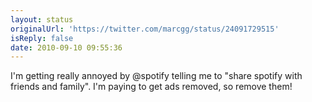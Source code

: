 ```yaml
---
layout: status
originalUrl: 'https://twitter.com/marcgg/status/24091729515'
isReply: false
date: 2010-09-10 09:55:36
---
```


I'm getting really annoyed by @spotify telling me to "share spotify with friends and family". I'm paying to get ads removed, so remove them!
